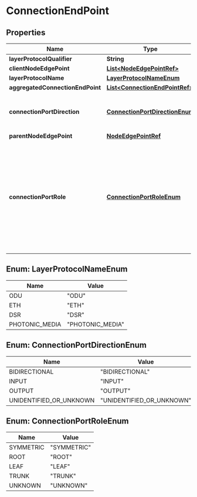 
# ConnectionEndPoint

## Properties
Name | Type | Description | Notes
------------ | ------------- | ------------- | -------------
**layerProtocolQualifier** | **String** |  |  [optional]
**clientNodeEdgePoint** | [**List&lt;NodeEdgePointRef&gt;**](NodeEdgePointRef.md) |  |  [optional]
**layerProtocolName** | [**LayerProtocolNameEnum**](#LayerProtocolNameEnum) |  |  [optional]
**aggregatedConnectionEndPoint** | [**List&lt;ConnectionEndPointRef&gt;**](ConnectionEndPointRef.md) |  |  [optional]
**connectionPortDirection** | [**ConnectionPortDirectionEnum**](#ConnectionPortDirectionEnum) | The orientation of defined flow at the EndPoint. |  [optional]
**parentNodeEdgePoint** | [**NodeEdgePointRef**](NodeEdgePointRef.md) |  |  [optional]
**connectionPortRole** | [**ConnectionPortRoleEnum**](#ConnectionPortRoleEnum) | Each EP of the FC has a role (e.g., working, protection, protected, symmetric, hub, spoke, leaf, root)  in the context of the FC with respect to the FC function.  |  [optional]


<a name="LayerProtocolNameEnum"></a>
## Enum: LayerProtocolNameEnum
Name | Value
---- | -----
ODU | &quot;ODU&quot;
ETH | &quot;ETH&quot;
DSR | &quot;DSR&quot;
PHOTONIC_MEDIA | &quot;PHOTONIC_MEDIA&quot;


<a name="ConnectionPortDirectionEnum"></a>
## Enum: ConnectionPortDirectionEnum
Name | Value
---- | -----
BIDIRECTIONAL | &quot;BIDIRECTIONAL&quot;
INPUT | &quot;INPUT&quot;
OUTPUT | &quot;OUTPUT&quot;
UNIDENTIFIED_OR_UNKNOWN | &quot;UNIDENTIFIED_OR_UNKNOWN&quot;


<a name="ConnectionPortRoleEnum"></a>
## Enum: ConnectionPortRoleEnum
Name | Value
---- | -----
SYMMETRIC | &quot;SYMMETRIC&quot;
ROOT | &quot;ROOT&quot;
LEAF | &quot;LEAF&quot;
TRUNK | &quot;TRUNK&quot;
UNKNOWN | &quot;UNKNOWN&quot;



